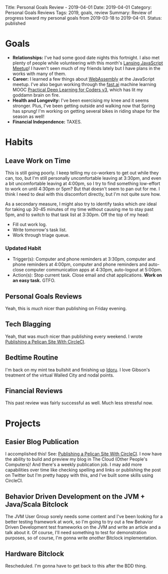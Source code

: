 Title: Personal Goals Review - 2019-04-01
Date: 2019-04-01
Category: Personal Goals Reviews
Tags: 2019, goals, review
Summary: Review of progress toward my personal goals from 2019-03-18 to 2019-04-01.
Status: published 


# Goals
* **Relationships:** I've had some good date nights this fortnight. I also met plenty of people while volunteering with this month's [Lansing JavaScript Meetup](https://www.meetup.com/Lansing-Javascript-Meetup/)! I haven't seen much of my friends lately but I have plans in the works with many of them.
* **Career:** I learned a few things about [WebAssembly](https://webassembly.org/) at the JavaScript meetup. I've also begun working through the [fast.ai](https://www.fast.ai/) machine learning MOOC [Practical Deep Learning for Coders v3](https://course.fast.ai/), which has lit my goddamn brain on fire.
* **Health and Longevity:** I've been exercising my knee and it seems stronger. Plus, I've been getting outside and walking now that Spring has sprung! I'm working on getting several bikes in riding shape for the season as well!
* **Financial Independence:** TAXES.

# Habits
## Leave Work on Time
This is still going poorly. I keep telling my co-workers to get out while they can, too, but I'm still personally uncomfortable leaving at 3:30pm, and even a bit uncomfortable leaving at 4:00pm, so I try to find something low-effort to work on until 4:30pm or 5pm? But that doesn't seem to pan out for me. I think I need to deal with this discomfort directly, but I'm not quite sure how.

As a secondary measure, I might also try to identify tasks which *are* ideal for taking up 30-45 minutes of my time without causing me to stay past 5pm, and to switch to that task list at 3:30pm. Off the top of my head:

* Fill out work log.
* Write tomorrow's task list.
* Work through triage queue.

### Updated Habit
* Trigger(s): Computer and phone reminders at 3:30pm, computer and phone reminders at 4:00pm, computer and phone reminders and auto-close computer communication apps at 4:30pm, auto-logout at 5:00pm.
* Action(s): Stop current task. Close email and chat applications. **Work on an easy task.** GTFO.

## Personal Goals Reviews
Yeah, this is *much* nicer than publishing on Friday evening.

## Tech Blagging
Yeah, that was *much* nicer than publishing every weekend. I wrote [Publishing a Pelican Site With CircleCI]({filename}/blog/publishing-a-pelican-site-with-circle-ci.md).

## Bedtime Routine
I'm back on my mint tea bullshit and finishing up [Idoru](https://en.wikipedia.org/wiki/Idoru). I love Gibson's treatment of the virtual Walled City and nodal points.

## Financial Reviews
This past review was fairly successful as well. Much less stressful now.


# Projects
## Easier Blog Publication
I accomplished this! See: [Publishing a Pelican Site With CircleCI]({filename}/blog/publishing-a-pelican-site-with-circle-ci.md). I now have the ability to build and preview my blog in The Cloud (Other People's Computers)! And there's a weekly publication job. I may add more capabilities over time like checking spelling and links or publishing the post on Twitter but I'm pretty happy with this, and I've built some skills using CircleCI.

## Behavior Driven Development on the JVM + Java/Scala Bitclock
The JVM User Group sorely needs some content and I've been looking for a better testing framework at work, so I'm going to try out a few Behavior Driven Development test frameworks on the JVM and write an article and a talk about it. Of course, I'll need something to test for demonstration purposes, so of course, I'm gonna write *another* Bitclock implementation.

## Hardware Bitclock
Rescheduled. I'm gonna have to get back to this after the BDD thing.

